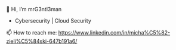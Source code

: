 👋 Hi, I’m mrG3ntl3man
- Cybersecurity | Cloud Security 

📫 How to reach me:
     https://www.linkedin.com/in/micha%C5%82-zieli%C5%84ski-647b191a6/
     
